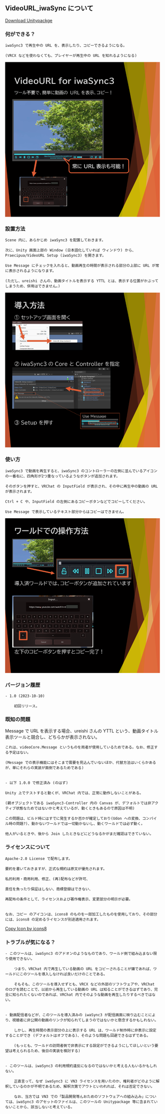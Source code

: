 ## VideoURL_iwaSync について


[Download Unitypackge](VideoURL_iwaSync3.unitypackage)

### 何ができる？

	iwaSync3 で再生中の URL を、表示したり、コピーできるようになる。

	(VRCX などを使わなくても、プレイヤーが再生中の URL を知れるようになる)

![Thumbnail](Images/VideoURL-iwaSync-1.png)


### 設置方法

	Scene 内に、あらかじめ iwaSync3 を配置しておきます。

	次に、Unity 画面上部の Window (日本語化していれば ウィンドウ) から、Praecipua/VideoURL Setup (iwaSync3) を開きます。

	Use Message にチェックを入れると、動画再生の時間が表示される部分の上部に URL が常に表示されるようになります。

	(ただし、ureishi さんの、動画タイトルを表示する YTTL とは、表示する位置がかぶってしまうため、併用はできません。)

![Install](Images/VideoURL-iwaSync-2.png)


### 使い方

	iwaSync3 で動画を再生すると、iwaSync3 のコントローラーの左側に並んでいるアイコンの一番右に、四角形が2つ重なっているようなボタンが追加されます。

	そのボタンを押すと、VRChat の InputField が表示され、その中に再生中の動画の URL が表示されます。

	Ctrl + C や、InputField の左側にあるコピーボタンなどでコピーしてください。

	Use Message で表示しているテキスト部分からはコピーはできません。

![PlayerUse](Images/VideoURL-iwaSync-3.png)


### バージョン履歴

	- 1.0 (2023-10-10)

		初回リリース。


### 既知の問題

Message で URL を表示する場合、ureishi さんの YTTL という、動画タイトル表示ツールと競合し、どちらかが表示されない。

	これは、videoCore.Message というものを両者が使用しているためである。なお、修正する予定はない。
	
	(Message での表示機能にはそこまで需要を見込んでいないほか、代替方法はいくらかあるが、単にそれらの実装が面倒であるためである)


	- 以下 1.0.0 で修正済み (のはず)

	Unity 上でテストすると動くが、VRChat 内では、正常に動作しないことがある。

	(親オブジェクトである iwaSync3-Controller 内の Canvas が、デフォルトでは非アクティブ状態なためではないかと考えているが、動くときもあるので原因は不明)

	この問題は、ビルド時にはすでに発生するか否かが確定しており(Udon への変換、コンパイル時の問題?)、動かないワールドでは一切動かないし、動くワールドでは必ず動く。

	他人がいるときや、後から Join したときなどにどうなるかがまだ確認はできていない。


### ライセンスについて

	Apache-2.0 License で配布します。

	要約を書いておきますが、正式な規約は原文が優先されます。

	私的利用・商用利用、修正、(再)配布などが許可、
	
	責任を負ったり保証はしない、商標登録はできない、

	再配布の条件として、ライセンスおよび著作権表示、変更部分の明示が必要。


	なお、コピー のアイコンは、icons8 のものを一部加工したものを使用しており、その部分には、icons8 の定めるライセンスが別途適用されます。

[Copy Icon by icons8](https://icons8.jp/icon/SiE2nqZBbw05/%E3%82%B3%E3%83%94%E3%83%BC)

### トラブルが気になる？

	- このツールは、iwaSync3 のアドオンのようなものであり、ワールド側で組み込まない限り使用できない。

		つまり、VRChat 内で再生している動画の URL をコピーされることが嫌であれば、ワールドにこのツールを導入しなければ良いだけのことである。

		そもそも、このツールを導入せずとも、VRCX などの外部のソフトウェアや、VRChat のログを読むことで、以前から再生している動画の URL は知ることができるはずであり、完全に知られたくないのであれば、VRChat 内でそのような動画を再生したりするべきではない。

	
	- 動画配信者などが、このツールを導入済みの iwaSync3 が配信画面に映り込むことにより、視聴者に非公開の動画のリンクが知られてしまうのではないかと懸念するかもしれない。

		しかし、再生時間の表示部分の上に表示する URL は、ワールド制作時に非表示に設定することができ (デフォルトはオフである)、そのような問題も回避できるはずである。

		(もっとも、ワールドの訪問者側で非表示にする設定ができるようにしてほしいという要望は考えられるため、後日の実装を検討する)


	- このツールは、iwaSync3 の利用規約違反になるのではないかと考える人もいるかもしれない。

		正直言って、なぜ iwaSync3 に VN3 ライセンスを用いたのか、権利者がどのように解釈しているのかが不明であるため、解釈次第でアウトといわれれば、それは否定できない。

		なお、当方では VN3 での「製品開発等んおためのソフトウェアへの組み込み」については、iwaSync3 のアセットのファイルは、このツールの Unitypackage 等に含まれていないことから、該当しないと考えている。